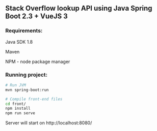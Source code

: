## Stack Overflow lookup API using Java Spring Boot 2.3 + VueJS 3

### Requirements:
Java SDK 1.8

Maven

NPM - node package manager

### Running project:

``` bash
# Run JVM
mvn spring-boot:run
```

``` bash
# Compile front-end files
cd front/
npm install
npm run serve
```

Server will start on http://localhost:8080/